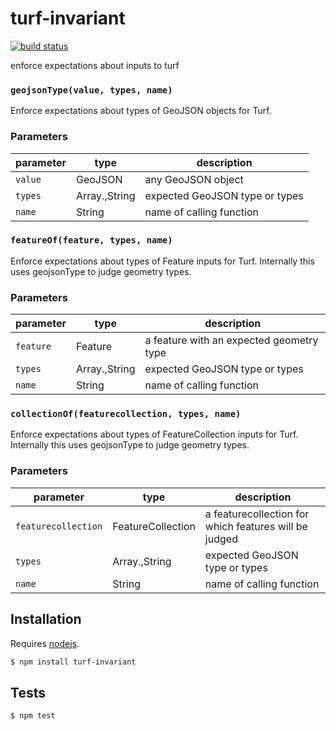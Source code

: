 # turf-invariant

[![build status](https://secure.travis-ci.org/Turfjs/turf-invariant.png)](http://travis-ci.org/Turfjs/turf-invariant)

enforce expectations about inputs to turf


### `geojsonType(value, types, name)`

Enforce expectations about types of GeoJSON objects for Turf.


### Parameters

| parameter | type                  | description                    |
| --------- | --------------------- | ------------------------------ |
| `value`   | GeoJSON               | any GeoJSON object             |
| `types`   | Array.<String>,String | expected GeoJSON type or types |
| `name`    | String                | name of calling function       |



### `featureOf(feature, types, name)`

Enforce expectations about types of Feature inputs for Turf.
Internally this uses geojsonType to judge geometry types.


### Parameters

| parameter | type                  | description                              |
| --------- | --------------------- | ---------------------------------------- |
| `feature` | Feature               | a feature with an expected geometry type |
| `types`   | Array.<String>,String | expected GeoJSON type or types           |
| `name`    | String                | name of calling function                 |



### `collectionOf(featurecollection, types, name)`

Enforce expectations about types of FeatureCollection inputs for Turf.
Internally this uses geojsonType to judge geometry types.


### Parameters

| parameter           | type                  | description                                           |
| ------------------- | --------------------- | ----------------------------------------------------- |
| `featurecollection` | FeatureCollection     | a featurecollection for which features will be judged |
| `types`             | Array.<String>,String | expected GeoJSON type or types                        |
| `name`              | String                | name of calling function                              |


## Installation

Requires [nodejs](http://nodejs.org/).

```sh
$ npm install turf-invariant
```

## Tests

```sh
$ npm test
```

